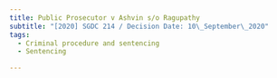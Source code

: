 ```yaml
---
title: Public Prosecutor v Ashvin s/o Ragupathy
subtitle: "[2020] SGDC 214 / Decision Date: 10\_September\_2020"
tags:
  - Criminal procedure and sentencing
  - Sentencing

---
```

